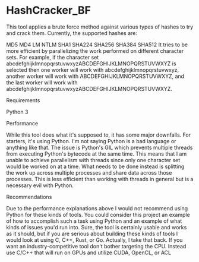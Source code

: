 # HashCracker_BF

This tool applies a brute force method against various types of hashes to try and crack them. Currently, the supported hashes are:

MD5
MD4
LM
NTLM
SHA1
SHA224
SHA256
SHA384
SHA512
It tries to be more efficient by parallelizing the work performed on different character sets. For example, if the character set abcdefghijklmnopqrstuvwxyzABCDEFGHIJKLMNOPQRSTUVWXYZ is selected then one worker will work with abcdefghijklmnopqrstuvwxyz, another worker will work with ABCDEFGHIJKLMNOPQRSTUVWXYZ, and the last worker will work with abcdefghijklmnopqrstuvwxyzABCDEFGHIJKLMNOPQRSTUVWXYZ.

Requirements

Python 3

Performance

While this tool does what it's supposed to, it has some major downfalls. For starters, it's using Python. I'm not saying Python is a bad language or anything like that. The issue is Python's GIL which prevents multiple threads from executing Python's bytecode at the same time. This means that I am unable to achieve parallelism with threads since only one character set would be worked on at a time. What needs to be done instead is splitting the work up across multiple processes and share data across those processes. This is less efficient than working with threads in general but is a necessary evil with Python.

Recommendations

Due to the performance explanations above I would not recommend using Python for these kinds of tools. You could consider this project an example of how to accomplish such a task using Python and an example of what kinds of issues you'd run into. Sure, the tool is certainly usable and works as it should, but if you are serious about building these kinds of tools I would look at using C, C++, Rust, or Go. Actually, I take that back. If you want an industry-competitive tool don't bother targeting the CPU. Instead use C/C++ that will run on GPUs and utilize CUDA, OpenCL, or ACL
